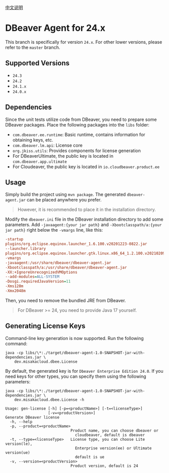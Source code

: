 [中文说明](README.md)
# DBeaver Agent for 24.x

This branch is specifically for version `24.x`. For other lower versions, please refer to the `master` branch.

## Supported Versions

- `24.3`
- `24.2`
- `24.1.x`
- `24.0.x`

## Dependencies

Since the unit tests utilize code from DBeaver, you need to prepare some DBeaver packages. Place the following packages into the `libs` folder:

- `com.dbeaver.ee.runtime`: Basic runtime, contains information for obtaining keys, etc.
- `com.dbeaver.lm.api`: License core
- `org.jkiss.utils`: Provides components for license generation
- For DBeaverUltimate, the public key is located in `com.dbeaver.app.ultimate`
- For Cloudeaver, the public key is located in `io.cloudbeaver.product.ee`

## Usage

Simply build the project using `mvn package`. The generated `dbeaver-agent.jar` can be placed anywhere you prefer.

> However, it is recommended to place it in the installation directory.

Modify the `dbeaver.ini` file in the DBeaver installation directory to add some parameters. Add `-javaagent:{your jar path}` and `-Xbootclasspath/a:{your jar path}` right below the `-vmargs` line, like this:

```ini
-startup
plugins/org.eclipse.equinox.launcher_1.6.100.v20201223-0822.jar
--launcher.library
plugins/org.eclipse.equinox.launcher.gtk.linux.x86_64_1.2.100.v20210209-1541
-vmargs
-javaagent:/usr/share/dbeaver/dbeaver-agent.jar
-Xbootclasspath/a:/usr/share/dbeaver/dbeaver-agent.jar
-XX:+IgnoreUnrecognizedVMOptions
--add-modules=ALL-SYSTEM
-Dosgi.requiredJavaVersion=11
-Xms128m
-Xmx2048m
```

Then, you need to remove the bundled JRE from DBeaver.

> For DBeaver >= 24, you need to provide Java 17 yourself.

## Generating License Keys

Command-line key generation is now supported. Run the following command:

```shell
java -cp libs/\*:./target/dbeaver-agent-1.0-SNAPSHOT-jar-with-dependencies.jar \
    dev.misakacloud.dbee.License
```

By default, the generated key is for `Dbeaver Enterprise Edition 24.0`. If you need keys for other types, you can specify them using the following parameters:

```shell
java -cp libs/\*:./target/dbeaver-agent-1.0-SNAPSHOT-jar-with-dependencies.jar \
    dev.misakacloud.dbee.License -h

Usage: gen-license [-h] [-p=<productName>] [-t=<licenseType>]
                   [-v=<productVersion>]
Generate DBeaver license
  -h, --help
  -p, --product=<productName>
                             Product name, you can choose dbeaver or
                               cloudbeaver, default is dbeaver
  -t, --type=<licenseType>   License type, you can choose Lite version(le),
                               Enterprise version(ee) or Ultimate version(ue)
                               default is ue
  -v, --version=<productVersion>
                             Product version, default is 24
```
